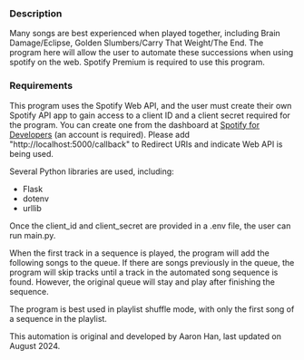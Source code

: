 ### Description
Many songs are best experienced when played together, including Brain Damage/Eclipse, Golden Slumbers/Carry That Weight/The End.
The program here will allow the user to automate these successions when using spotify on the web. 
Spotify Premium is required to use this program. 

### Requirements
This program uses the Spotify Web API, and the user must create their own Spotify API app to gain access to a client ID and a client secret required for the program.
You can create one from the dashboard at [Spotify for Developers](https://developer.spotify.com/dashboard) (an account is required). Please add "http://localhost:5000/callback" to Redirect URIs and indicate Web API is being used. 

Several Python libraries are used, including:
 - Flask
 - dotenv
 - urllib
 
Once the client_id and client_secret are provided in a .env file, the user can run main.py.
    
When the first track in a sequence is played, the program will add the following songs to the queue.
If there are songs previously in the queue, the program will skip tracks until a track in the automated song sequence is found.
However, the original queue will stay and play after finishing the sequence.
    
The program is best used in playlist shuffle mode, with only the first song of a sequence in the playlist.

This automation is original and developed by Aaron Han, last updated on August 2024. 
